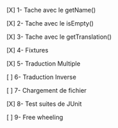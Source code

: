 [X] 1- Tache avec le getName()

[X] 2- Tache avec le isEmpty()

[X] 3- Tache avec le getTranslation()

[X] 4- Fixtures

[X] 5- Traduction Multiple

[ ] 6- Traduction Inverse

[ ] 7- Chargement de fichier

[X] 8- Test suites de JUnit

[ ] 9- Free wheeling
